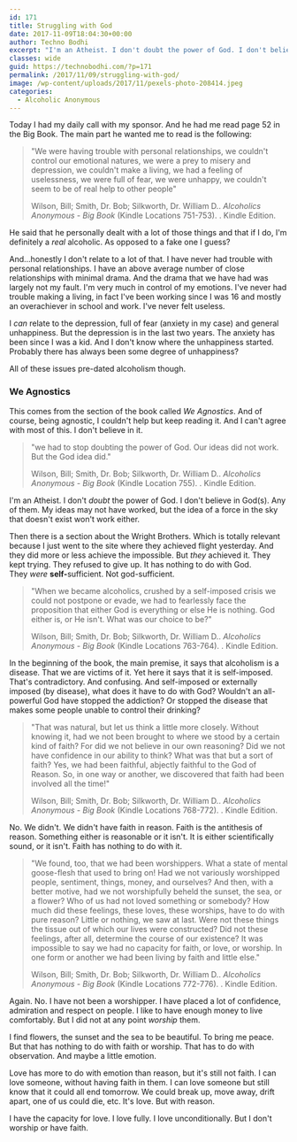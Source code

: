 ```yaml
---
id: 171
title: Struggling with God
date: 2017-11-09T18:04:30+00:00
author: Techno Bodhi
excerpt: "I'm an Atheist. I don't doubt the power of God. I don't believe in God(s). Any of them. My ideas may not have worked, but the idea of a force in the sky that doesn't exist won't work either."
classes: wide
guid: https://technobodhi.com/?p=171
permalink: /2017/11/09/struggling-with-god/
image: /wp-content/uploads/2017/11/pexels-photo-208414.jpeg
categories:
  - Alcoholic Anonymous
---
```

Today I had my daily call with my sponsor. And he had me read page 52 in the Big Book. The main part he wanted me to read is the following:
<blockquote>"We were having trouble with personal relationships, we couldn't control our emotional natures, we were a prey to misery and depression, we couldn't make a living, we had a feeling of uselessness, we were full of fear, we were unhappy, we couldn't seem to be of real help to other people"

Wilson, Bill; Smith, Dr. Bob; Silkworth, Dr. William D.. <em>Alcoholics Anonymous - Big Book</em> (Kindle Locations 751-753). . Kindle Edition.</blockquote>
He said that he personally dealt with a lot of those things and that if I do, I'm definitely a <em>real </em>alcoholic. As opposed to a fake one I guess?

And...honestly I don't relate to a lot of that. I have never had trouble with personal relationships. I have an above average number of close relationships with minimal drama. And the drama that we have had was largely not my fault. I'm very much in control of my emotions. I've never had trouble making a living, in fact I've been working since I was 16 and mostly an overachiever in school and work. I've never felt useless.

I <em>can</em> relate to the depression, full of fear (anxiety in my case) and general unhappiness. But the depression is in the last two years. The anxiety has been since I was a kid. And I don't know where the unhappiness started. Probably there has always been some degree of unhappiness?

All of these issues pre-dated alcoholism though.
<h3>We Agnostics</h3>
This comes from the section of the book called <em>We Agnostics</em>. And of course, being agnostic, I couldn't help but keep reading it. And I can't agree with most of this. I don't believe in it.
<blockquote>"we had to stop doubting the power of God. Our ideas did not work. But the God idea did."

Wilson, Bill; Smith, Dr. Bob; Silkworth, Dr. William D.. <em>Alcoholics Anonymous - Big Book</em> (Kindle Location 755). . Kindle Edition.</blockquote>
I'm an Atheist. I don't <em>doubt</em> the power of God. I don't believe in God(s). Any of them. My ideas may not have worked, but the idea of a force in the sky that doesn't exist won't work either.

Then there is a section about the Wright Brothers. Which is totally relevant because I just went to the site where they achieved flight yesterday. And they did more or less achieve the impossible. But <em>they</em> achieved it. They kept trying. They refused to give up. It has nothing to do with God. They <em>were </em><strong>self-</strong>sufficient. Not god-sufficient.
<blockquote>"When we became alcoholics, crushed by a self-imposed crisis we could not postpone or evade, we had to fearlessly face the proposition that either God is everything or else He is nothing. God either is, or He isn't. What was our choice to be?"

Wilson, Bill; Smith, Dr. Bob; Silkworth, Dr. William D.. <em>Alcoholics Anonymous - Big Book</em> (Kindle Locations 763-764). . Kindle Edition.</blockquote>
In the beginning of the book, the main premise, it says that alcoholism is a disease. That we are victims of it. Yet here it says that it is self-imposed. That's contradictory. And confusing. And self-imposed or externally imposed (by disease), what does it have to do with God? Wouldn't an all-powerful God have stopped the addiction? Or stopped the disease that makes some people unable to control their drinking?
<blockquote>"That was natural, but let us think a little more closely. Without knowing it, had we not been brought to where we stood by a certain kind of faith? For did we not believe in our own reasoning? Did we not have confidence in our ability to think? What was that but a sort of faith? Yes, we had been faithful, abjectly faithful to the God of Reason. So, in one way or another, we discovered that faith had been involved all the time!"

Wilson, Bill; Smith, Dr. Bob; Silkworth, Dr. William D.. <em>Alcoholics Anonymous - Big Book</em> (Kindle Locations 768-772). . Kindle Edition.</blockquote>
No. We didn't. We didn't have faith in reason. Faith is the antithesis of reason. Something either is reasonable or it isn't. It is either scientifically sound, or it isn't. Faith has nothing to do with it.
<blockquote>"We found, too, that we had been worshippers. What a state of mental goose-flesh that used to bring on! Had we not variously worshipped people, sentiment, things, money, and ourselves? And then, with a better motive, had we not worshipfully beheld the sunset, the sea, or a flower? Who of us had not loved something or somebody? How much did these feelings, these loves, these worships, have to do with pure reason? Little or nothing, we saw at last. Were not these things the tissue out of which our lives were constructed? Did not these feelings, after all, determine the course of our existence? It was impossible to say we had no capacity for faith, or love, or worship. In one form or another we had been living by faith and little else."

Wilson, Bill; Smith, Dr. Bob; Silkworth, Dr. William D.. <em>Alcoholics Anonymous - Big Book</em> (Kindle Locations 772-776). . Kindle Edition.</blockquote>
Again. No. I have not been a worshipper. I have placed a lot of confidence, admiration and respect on people. I like to have enough money to live comfortably. But I did not at any point <em>worship</em> them.

I find flowers, the sunset and the sea to be beautiful. To bring me peace. But that has nothing to do with faith or worship. That has to do with observation. And maybe a little emotion.

Love has more to do with emotion than reason, but it's still not faith. I can love someone, without having faith in them. I can love someone but still know that it could all end tomorrow. We could break up, move away, drift apart, one of us could die, etc. It's love. But with reason.

I have the capacity for love. I love fully. I love unconditionally. But I don't worship or have faith.